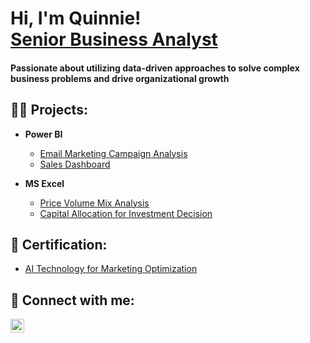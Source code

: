 <h1>Hi, I'm Quinnie! <br/> <a href="https://www.linkedin.com/in/quynhtruong/">Senior Business Analyst</a></h1>

<h4> Passionate about utilizing data-driven approaches to solve complex business problems and drive organizational growth </h4>

<h2>👨‍💻  Projects:</h2>

- <b>Power BI </b>
  - [Email Marketing Campaign Analysis](https://github.com/Quinnie-hello/Emailcampaign/tree/main)
  - [Sales Dashboard](https://github.com/Quinnie-hello/Salesdashboard/tree/main)

- <b>MS Excel</b>
  - [Price Volume Mix Analysis](https://github.com/Quinnie-hello/PVM)
  - [Capital Allocation for Investment Decision](https://github.com/Quinnie-hello/Assetallocation)

<h2>📜  Certification:</h2>

  - [AI Technology for Marketing Optimization](https://github.com/Quinnie-hello/Certificate)
  
<h2> 🤳 Connect with me:</h2>

[<img align="left" alt="Quynh Truong | LinkedIn" width="22px" src="https://cdn.jsdelivr.net/npm/simple-icons@v3/icons/linkedin.svg" />][linkedin]

[linkedin]: https://linkedin.com/in/quynhtruong

<!--
**Quinnie-hello/Quinnie-hello** is a ✨ _special_ ✨ repository because its `README.md` (this file) appears on your GitHub profile.


